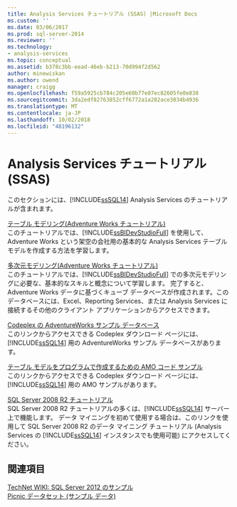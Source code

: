 ```yaml
---
title: Analysis Services チュートリアル (SSAS) |Microsoft Docs
ms.custom: ''
ms.date: 03/06/2017
ms.prod: sql-server-2014
ms.reviewer: ''
ms.technology:
- analysis-services
ms.topic: conceptual
ms.assetid: b378c3bb-eead-46eb-b213-70d994f2d562
author: minewiskan
ms.author: owend
manager: craigg
ms.openlocfilehash: f59a5925cb784c205e60b77e07ec82605fe0e838
ms.sourcegitcommit: 3da2edf82763852cff6772a1a282ace3034b4936
ms.translationtype: MT
ms.contentlocale: ja-JP
ms.lasthandoff: 10/02/2018
ms.locfileid: "48196132"
---
```

# <a name="analysis-services-tutorials-ssas"></a>Analysis Services チュートリアル (SSAS)
  このセクションには、[!INCLUDE[ssSQL14](../includes/sssql14-md.md)] Analysis Services のチュートリアルが含まれます。  
  
 [テーブル モデリング&#40;Adventure Works チュートリアル&#41;](tabular-modeling-adventure-works-tutorial.md)  
 このチュートリアルでは、[!INCLUDE[ssBIDevStudioFull](../includes/ssbidevstudiofull-md.md)] を使用して、Adventure Works という架空の会社用の基本的な Analysis Services テーブル モデルを作成する方法を学習します。  
  
 [多次元モデリング&#40;Adventure Works チュートリアル&#41;](multidimensional-modeling-adventure-works-tutorial.md)  
 このチュートリアルでは、[!INCLUDE[ssBIDevStudioFull](../includes/ssbidevstudiofull-md.md)] での多次元モデリングに必要な、基本的なスキルと概念について学習します。 完了すると、Adventure Works データに基づくキューブ データベースが作成されます。このデータベースには、Excel、Reporting Services、または Analysis Services に接続するその他のクライアント アプリケーションからアクセスできます。  
  
 [Codeplex の AdventureWorks サンプル データベース](http://go.microsoft.com/fwlink/?linkID=335807)  
 このリンクからアクセスできる Codeplex ダウンロード ページには、[!INCLUDE[ssSQL14](../includes/sssql14-md.md)] 用の AdventureWorks サンプル データベースがあります。  
  
 [テーブル モデルをプログラムで作成するための AMO コード サンプル](http://go.microsoft.com/fwlink/?linkID=221036)  
 このリンクからアクセスできる Codeplex ダウンロード ページには、[!INCLUDE[ssSQL14](../includes/sssql14-md.md)] 用の AMO サンプルがあります。  
  
 [SQL Server 2008 R2 チュートリアル](http://go.microsoft.com/fwlink/?linkID=220944)  
 SQL Server 2008 R2 チュートリアルの多くは、[!INCLUDE[ssSQL14](../includes/sssql14-md.md)] サーバー上で機能します。 データ マイニングを初めて使用する場合は、このリンクを使用して SQL Server 2008 R2 のデータ マイニング チュートリアル (Analysis Services の [!INCLUDE[ssSQL14](../includes/sssql14-md.md)] インスタンスでも使用可能) にアクセスしてください。  
  
## <a name="see-also"></a>関連項目  
 [TechNet WIKI: SQL Server 2012 のサンプル](http://go.microsoft.com/fwlink/?linkID=220734)   
 [Picnic データセット (サンプル データ)](http://go.microsoft.com/fwlink/?linkID=219108)  
  
  
